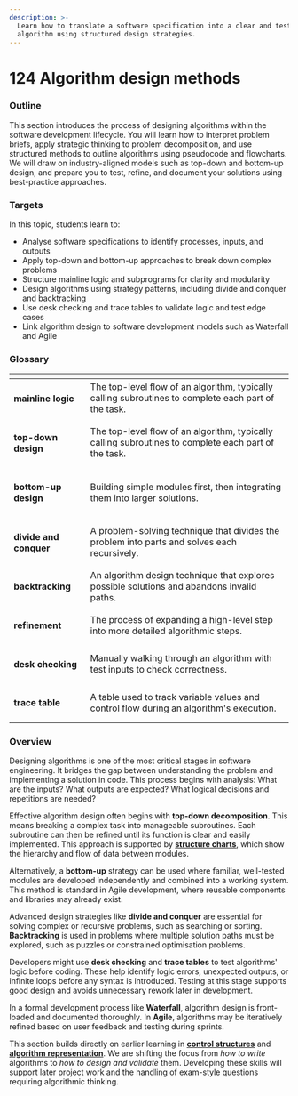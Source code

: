 ```yaml
---
description: >-
  Learn how to translate a software specification into a clear and testable
  algorithm using structured design strategies.
---
```


# 124 Algorithm design methods

### Outline

This section introduces the process of designing algorithms within the software development lifecycle. You will learn how to interpret problem briefs, apply strategic thinking to problem decomposition, and use structured methods to outline algorithms using pseudocode and flowcharts. We will draw on industry-aligned models such as top-down and bottom-up design, and prepare you to test, refine, and document your solutions using best-practice approaches.

### Targets

In this topic, students learn to:

* Analyse software specifications to identify processes, inputs, and outputs
* Apply top-down and bottom-up approaches to break down complex problems
* Structure mainline logic and subprograms for clarity and modularity
* Design algorithms using strategy patterns, including divide and conquer and backtracking
* Use desk checking and trace tables to validate logic and test edge cases
* Link algorithm design to software development models such as Waterfall and Agile

### Glossary

<table data-view="cards"><thead><tr><th></th><th></th></tr></thead><tbody><tr><td><h4>mainline logic</h4></td><td>The top-level flow of an algorithm, typically calling subroutines to complete each part of the task.</td></tr><tr><td><h4>top-down design</h4></td><td>The top-level flow of an algorithm, typically calling subroutines to complete each part of the task.</td></tr><tr><td><h4>bottom-up design</h4></td><td>Building simple modules first, then integrating them into larger solutions.</td></tr><tr><td><h4>divide and conquer</h4></td><td>A problem-solving technique that divides the problem into parts and solves each recursively.</td></tr><tr><td><h4>backtracking</h4></td><td>An algorithm design technique that explores possible solutions and abandons invalid paths.</td></tr><tr><td><h4>refinement</h4></td><td>The process of expanding a high-level step into more detailed algorithmic steps.</td></tr><tr><td><h4>desk checking</h4></td><td>Manually walking through an algorithm with test inputs to check correctness.</td></tr><tr><td><h4>trace table</h4></td><td>A table used to track variable values and control flow during an algorithm's execution.</td></tr></tbody></table>

### Overview

Designing algorithms is one of the most critical stages in software engineering. It bridges the gap between understanding the problem and implementing a solution in code. This process begins with analysis: What are the inputs? What outputs are expected? What logical decisions and repetitions are needed?

Effective algorithm design often begins with **top-down decomposition**. This means breaking a complex task into manageable subroutines. Each subroutine can then be refined until its function is clear and easily implemented. This approach is supported by [**structure charts**](../../110-foundations-of-software-development/114-structure-charts/), which show the hierarchy and flow of data between modules.

Alternatively, a **bottom-up** strategy can be used where familiar, well-tested modules are developed independently and combined into a working system. This method is standard in Agile development, where reusable components and libraries may already exist.

Advanced design strategies like **divide and conquer** are essential for solving complex or recursive problems, such as searching or sorting. **Backtracking** is used in problems where multiple solution paths must be explored, such as puzzles or constrained optimisation problems.

Developers might use **desk checking** and **trace tables** to test algorithms' logic before coding. These help identify logic errors, unexpected outputs, or infinite loops before any syntax is introduced. Testing at this stage supports good design and avoids unnecessary rework later in development.

In a formal development process like **Waterfall**, algorithm design is front-loaded and documented thoroughly. In **Agile**, algorithms may be iteratively refined based on user feedback and testing during sprints.

This section builds directly on earlier learning in [**control structures**](../122-control-structures/) and [**algorithm representation**](../121-algorithm-fundamentals/). We are shifting the focus from _how to write_ algorithms to _how to design and validate_ them. Developing these skills will support later project work and the handling of exam-style questions requiring algorithmic thinking.

